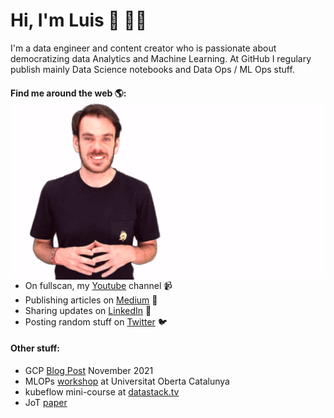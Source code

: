 # Hi, I'm Luis 👋 🐱‍💻

I'm a data engineer and content creator who is passionate about democratizing data Analytics and Machine Learning. At GitHub I regulary publish mainly Data Science notebooks and Data Ops / ML Ops stuff.
   
#### Find me around the web 🌎: <img align="left"  src="https://raw.githubusercontent.com/velascoluis/velascoluis/master/luis.gif">
- On fullscan, my <a href="https://www.youtube.com/c/fullscan">Youtube</a> channel 📹 
- Publishing articles on <a href="https://medium.com/@velascoluis"> Medium</a> 📝
- Sharing updates on <a href="https://www.linkedin.com/in/luisvelascouk/">LinkedIn</a> 💼
- Posting random stuff on  <a href="https://twitter.com/luisvelasco">Twitter</a> 🐦
        
#### Other stuff:
- GCP <a href="https://cloud.google.com/blog/products/data-analytics/building-the-data-analyst-driven-organization">Blog Post</a> November 2021
- MLOPs <a href="https://www.youtube.com/watch?v=36OvrF0E1dY&t=2203s">workshop</a> at Universitat Oberta Catalunya
- kubeflow mini-course at <a href="http://datastack.tv/kubeflow-course.html">datastack.tv</a>
- JoT <a href="https://citeseerx.ist.psu.edu/viewdoc/download?doi=10.1.1.107.3229&rep=rep1&type=pdf">paper</a>
